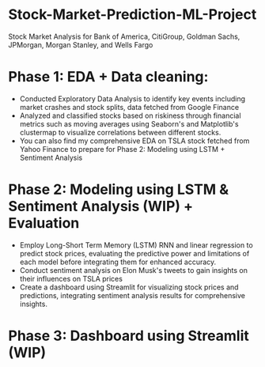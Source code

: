 # Stock-Market-Prediction-ML-Project
 Stock Market Analysis for Bank of America, CitiGroup, Goldman Sachs, JPMorgan, Morgan Stanley, and Wells Fargo
 
# Phase 1: EDA + Data cleaning:
- Conducted Exploratory Data Analysis to identify key events including market crashes and stock splits, data fetched from Google Finance
- Analyzed and classified stocks based on riskiness through financial metrics such as moving averages using Seaborn's and Matplotlib's clustermap to visualize correlations between different stocks.
- You can also find my comprehensive EDA on TSLA stock fetched from Yahoo Finance to prepare for Phase 2: Modeling using LSTM + Sentiment Analysis

# Phase 2: Modeling using LSTM & Sentiment Analysis (WIP) + Evaluation

- Employ Long-Short Term Memory (LSTM) RNN and linear regression to predict stock prices, evaluating the predictive power and limitations of each model before integrating them for enhanced accuracy.
- Conduct sentiment analysis on Elon Musk's tweets to gain insights on their influences on TSLA prices
- Create a dashboard using Streamlit for visualizing stock prices and predictions, integrating sentiment analysis results for comprehensive insights.

# Phase 3: Dashboard using Streamlit (WIP)
